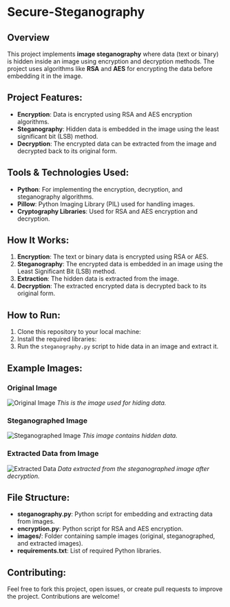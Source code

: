 # Secure-Steganography

## Overview
This project implements **image steganography** where data (text or binary) is hidden inside an image using encryption and decryption methods. The project uses algorithms like **RSA** and **AES** for encrypting the data before embedding it in the image.

## Project Features:
- **Encryption**: Data is encrypted using RSA and AES encryption algorithms.
- **Steganography**: Hidden data is embedded in the image using the least significant bit (LSB) method.
- **Decryption**: The encrypted data can be extracted from the image and decrypted back to its original form.
  
## Tools & Technologies Used:
- **Python**: For implementing the encryption, decryption, and steganography algorithms.
- **Pillow**: Python Imaging Library (PIL) used for handling images.
- **Cryptography Libraries**: Used for RSA and AES encryption and decryption.

## How It Works:
1. **Encryption**: The text or binary data is encrypted using RSA or AES.
2. **Steganography**: The encrypted data is embedded in an image using the Least Significant Bit (LSB) method.
3. **Extraction**: The hidden data is extracted from the image.
4. **Decryption**: The extracted encrypted data is decrypted back to its original form.

## How to Run:
1. Clone this repository to your local machine:
2. Install the required libraries:
3. Run the `steganography.py` script to hide data in an image and extract it.

## Example Images:

### Original Image
![Original Image](images/original_image.png)
*This is the image used for hiding data.*

### Steganographed Image
![Steganographed Image](images/steganographed_image.png)
*This image contains hidden data.*

### Extracted Data from Image
![Extracted Data](images/extracted_data.png)
*Data extracted from the steganographed image after decryption.*

## File Structure:
- **steganography.py**: Python script for embedding and extracting data from images.
- **encryption.py**: Python script for RSA and AES encryption.
- **images/**: Folder containing sample images (original, steganographed, and extracted images).
- **requirements.txt**: List of required Python libraries.

## Contributing:
Feel free to fork this project, open issues, or create pull requests to improve the project. Contributions are welcome!



